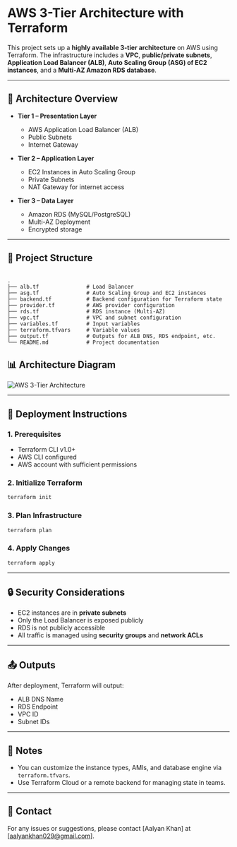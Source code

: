 

# AWS 3-Tier Architecture with Terraform

This project sets up a **highly available 3-tier architecture** on AWS using Terraform. The infrastructure includes a **VPC**, **public/private subnets**, **Application Load Balancer (ALB)**, **Auto Scaling Group (ASG) of EC2 instances**, and a **Multi-AZ Amazon RDS database**.

---

## 📐 Architecture Overview

- **Tier 1 – Presentation Layer**
  - AWS Application Load Balancer (ALB)
  - Public Subnets
  - Internet Gateway

- **Tier 2 – Application Layer**
  - EC2 Instances in Auto Scaling Group
  - Private Subnets
  - NAT Gateway for internet access

- **Tier 3 – Data Layer**
  - Amazon RDS (MySQL/PostgreSQL)
  - Multi-AZ Deployment
  - Encrypted storage

---

## 📁 Project Structure

```

.
├── alb.tf               # Load Balancer
├── asg.tf               # Auto Scaling Group and EC2 instances
├── backend.tf           # Backend configuration for Terraform state
├── provider.tf          # AWS provider configuration
├── rds.tf               # RDS instance (Multi-AZ)
├── vpc.tf               # VPC and subnet configuration
├── variables.tf         # Input variables
├── terraform.tfvars     # Variable values
├── output.tf            # Outputs for ALB DNS, RDS endpoint, etc.
└── README.md            # Project documentation

````
## 📊 Architecture Diagram

![AWS 3-Tier Architecture](/AWS-3-Tier-Architecture.png)

---

## 🚀 Deployment Instructions

### 1. Prerequisites

- Terraform CLI v1.0+
- AWS CLI configured
- AWS account with sufficient permissions

### 2. Initialize Terraform

```bash
terraform init
````

### 3. Plan Infrastructure

```bash
terraform plan
```

### 4. Apply Changes

```bash
terraform apply
```

---

## 🔒 Security Considerations

* EC2 instances are in **private subnets**
* Only the Load Balancer is exposed publicly
* RDS is not publicly accessible
* All traffic is managed using **security groups** and **network ACLs**

---

## 📤 Outputs

After deployment, Terraform will output:

* ALB DNS Name
* RDS Endpoint
* VPC ID
* Subnet IDs

---

## 📌 Notes

* You can customize the instance types, AMIs, and database engine via `terraform.tfvars`.
* Use Terraform Cloud or a remote backend for managing state in teams.

---

## 📧 Contact

For any issues or suggestions, please contact \[Aalyan Khan] at \[[aalyankhan029@gmail.com](mailto:aalyankhan029@gmail.com)].

```